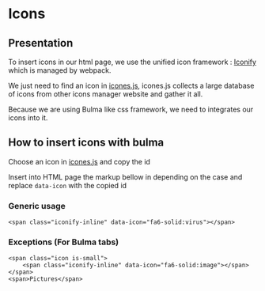 # Icons

## Presentation

To insert icons in our html page, we use the unified icon framework : [Iconify](https://iconify.design/) which is managed by webpack.

We just need to find an icon in [icones.js](https://icones.js.org/), icones.js collects a large database of icons from other icons manager website and gather it all. 

Because we are using Bulma like css framework, we need to integrates our icons into it. 

## How to insert icons with bulma

Choose an icon in [icones.js](https://icones.js.org/) and copy the id

Insert into HTML page the markup bellow in depending on the case and replace `data-icon` with the copied id 

### Generic usage 

    <span class="iconify-inline" data-icon="fa6-solid:virus"></span>

### Exceptions (For Bulma tabs)

    <span class="icon is-small">
        <span class="iconify-inline" data-icon="fa6-solid:image"></span></span>
    <span>Pictures</span>
